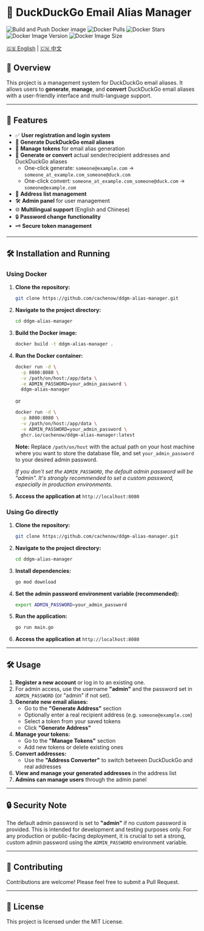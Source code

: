 # 🚀 DuckDuckGo Email Alias Manager

![Build and Push Docker image](https://github.com/cachenow/ddgm-alias-manager/actions/workflows/Build.yml/badge.svg)
![Docker Pulls](https://img.shields.io/docker/pulls/onereduck/ddgm-alias-manager)
![Docker Stars](https://img.shields.io/docker/stars/onereduck/ddgm-alias-manager)
![Docker Image Version](https://img.shields.io/docker/v/onereduck/ddgm-alias-manager)
![Docker Image Size](https://img.shields.io/docker/image-size/onereduck/ddgm-alias-manager)

[🇬🇧 English](#english) | [🇨🇳 中文](https://github.com/cachenow/ddgm-alias-manager/blob/main/README-CN.md)

## 📖 Overview

This project is a management system for DuckDuckGo email aliases. It allows users to **generate**, **manage**, and **convert** DuckDuckGo email aliases with a user-friendly interface and multi-language support.

---

## 🌟 Features

- ✅ **User registration and login system**
- 📧 **Generate DuckDuckGo email aliases**
- 🔑 **Manage tokens** for email alias generation
- 🔄 **Generate or convert** actual sender/recipient addresses and DuckDuckGo aliases
  - One-click generate: `someone@example.com` → `someone_at_example.com_someone@duck.com`
  - One-click convert: `someone_at_example.com_someone@duck.com` → `someone@example.com`
- 📜 **Address list management**
- 🛠️ **Admin panel** for user management
- 🌐 **Multilingual support** (English and Chinese)
- 🔒 **Password change functionality**
- 🗝️ **Secure token management**

---

## 🛠️ Installation and Running

### Using Docker

1. **Clone the repository:**
   ```bash
   git clone https://github.com/cachenow/ddgm-alias-manager.git
   ```

2. **Navigate to the project directory:**
   ```bash
   cd ddgm-alias-manager
   ```

3. **Build the Docker image:**
   ```bash
   docker build -t ddgm-alias-manager .
   ```

4. **Run the Docker container:**
   ```bash
   docker run -d \
     -p 8080:8080 \
     -v /path/on/host:/app/data \
     -e ADMIN_PASSWORD=your_admin_password \
     ddgm-alias-manager
   ```
   or
   ```bash
   docker run -d \
     -p 8080:8080 \
     -v /path/on/host:/app/data \
     -e ADMIN_PASSWORD=your_admin_password \
     ghcr.io/cachenow/ddgm-alias-manager:latest
   ```
   
   **Note:** Replace `/path/on/host` with the actual path on your host machine where you want to store the database file, and set `your_admin_password` to your desired admin password.

   *If you don't set the `ADMIN_PASSWORD`, the default admin password will be "admin". It's strongly recommended to set a custom password, especially in production environments.*

5. **Access the application at** `http://localhost:8080`

### Using Go directly

1. **Clone the repository:**
   ```bash
   git clone https://github.com/cachenow/ddgm-alias-manager.git
   ```

2. **Navigate to the project directory:**
   ```bash
   cd ddgm-alias-manager
   ```

3. **Install dependencies:**
   ```bash
   go mod download
   ```

4. **Set the admin password environment variable (recommended):**
   ```bash
   export ADMIN_PASSWORD=your_admin_password
   ```

5. **Run the application:**
   ```bash
   go run main.go
   ```

6. **Access the application at** `http://localhost:8080`

---

## 🛠️ Usage

1. **Register a new account** or log in to an existing one.
2. For admin access, use the username **"admin"** and the password set in `ADMIN_PASSWORD` (or "admin" if not set).
3. **Generate new email aliases:**
   - Go to the **"Generate Address"** section
   - Optionally enter a real recipient address (e.g. `someone@example.com`)
   - Select a token from your saved tokens
   - Click **"Generate Address"**
4. **Manage your tokens:**
   - Go to the **"Manage Tokens"** section
   - Add new tokens or delete existing ones
5. **Convert addresses:**
   - Use the **"Address Converter"** to switch between DuckDuckGo and real addresses
6. **View and manage your generated addresses** in the address list
7. **Admins can manage users** through the admin panel

---

## 🔒 Security Note

The default admin password is set to **"admin"** if no custom password is provided. This is intended for development and testing purposes only. For any production or public-facing deployment, it is crucial to set a strong, custom admin password using the `ADMIN_PASSWORD` environment variable.

---

## 🤝 Contributing

Contributions are welcome! Please feel free to submit a Pull Request.

---

## 📜 License

This project is licensed under the MIT License.
